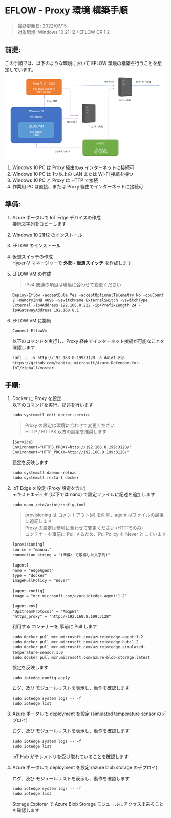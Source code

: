 # EFLOW - Proxy 環境 構築手順

> 最終更新日: 2022/07/15  
> 対象環境: Windows 10 21H2 / EFLOW CR 1.2

## 前提:

この手順では、以下のような環境において EFLOW 環境の構築を行うことを想定しています。  
![EFLOW 環境](./img/eflow-env.png 'EFLOW 環境')

1. Windows 10 PC は Proxy 経由のみ インターネットに接続可
1. Windows 10 PC は 1つ以上の LAN または Wi-Fi 接続を持つ
1. Windows 10 PC と Proxy は HTTP で接続
1. 作業用 PC は直接、または Proxy 経由でインターネットに接続可

## 準備:

1. Azure ポータルで IoT Edge デバイスの作成  
    接続文字列をコピーします  
1. Windows 10 21H2 のインストール  

1. EFLOW のインストール  

1. 仮想スイッチの作成  
    Hyper-V マネージャーで **外部 - 仮想スイッチ** を作成します  

1. EFLOW VM の作成  
    > IPv4 関連の項目は環境に合わせて変更ください  
    ```
    Deploy-Eflow -acceptEula Yes -acceptOptionalTelemetry No -cpuCount 2 -memoryInMB 4096 -vswitchName ExternalSwitch -vswitchType External -ip4Address 192.168.8.222 -ip4PrefixLength 24 -ip4GatewayAddress 192.168.8.1
    ```
1. EFLOW VM に接続  
    ```
    Connect-EflowVm
    ```
    以下のコマンドを実行し、Proxy 経由でインターネット接続が可能なことを確認します  
    ```
    curl -L -x http://192.168.8.199:3128 -o d4iot.zip https://github.com/tahirai-microsoft/Azure-Defender-for-IoT/zipball/master
    ```

## 手順:

1. Docker に Proxy を設定  
    以下のコマンドを実行、記述を行います
    ```
    sudo systemctl edit docker.service
    ```
     > Proxy の設定は環境に合わせて変更ください  
     > HTTP / HTTPS 双方の設定を推奨します  
    ```
    [Service]
    Environment="HTTPS_PROXY=http://192.168.8.199:3128/"
    Environment="HTTP_PROXY=http://192.168.8.199:3128/"
    ```
    設定を反映します  
    ```
    sudo systemctl daemon-reload
    sudo systemctl restart docker
    ```
1. IoT Edge を設定 (Proxy 設定を含む)  
    テキストエディタ (以下では nano) で設定ファイルに記述を追加します  
    ```
    sudo nano /etc/aziot/config.toml
    ```
     > provisioning は コメントアウト(#) を削除、agent はファイルの最後に追記します  
     > Proxy の設定は環境に合わせて変更ください (HTTPSのみ)  
     > コンテナーを事前に Pull するため、PullPolicy を Never としています  
    ```
    [provisioning]
    source = "manual"
    connection_string = "(準備: で取得した文字列)"

    [agent]
    name = "edgeAgent"
    type = "docker"
    imagePullPolicy = "never"

    [agent.config]
    image = "mcr.microsoft.com/azureiotedge-agent:1.2"

    [agent.env]
    "UpstreamProtocol" = "AmqpWs"
    "https_proxy" = "http://192.168.8.199:3128"
    ```
    利用する コンテナーを 事前に Pull します
    ```
    sudo docker pull mcr.microsoft.com/azureiotedge-agent:1.2
    sudo docker pull mcr.microsoft.com/azureiotedge-hub:1.2
    sudo docker pull mcr.microsoft.com/azureiotedge-simulated-temperature-sensor:1.0
    sudo docker pull mcr.microsoft.com/azure-blob-storage:latest
    ```
    設定を反映します  
    ```
    sudo iotedge config apply
    ```
    ログ、及び モジュールリストを表示し、動作を確認します
    ```
    sudo iotedge system logs -- -f
    sudo iotedge list
    ```
1. Azure ポータルで deployment を設定 (simulated temperature sensor のデプロイ)  

    ログ、及び モジュールリストを表示し、動作を確認します
    ```
    sudo iotedge system logs -- -f
    sudo iotedge list
    ```
    IoT Hub がテレメトリを受け取れていることを確認します  

1. Azure ポータルで deployment を設定 (azure blob storage のデプロイ)  

    ログ、及び モジュールリストを表示し、動作を確認します
    ```
    sudo iotedge system logs -- -f
    sudo iotedge list
    ```
    Storage Explorer で Azure Blob Storage モジュールにアクセス出来ることを確認します  


